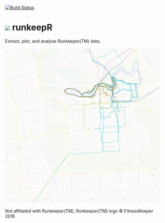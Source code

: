 [![Build Status](https://travis-ci.org/jonocarroll/runkeepR.svg?branch=master)](https://travis-ci.org/jonocarroll/runkeepR)

# <img src="https://d2b4ufapzmnxpw.cloudfront.net/build/13556/static/web/images/rk_app_logo_blue_150x142.png"> runkeepR

Extract, plot, and analyse Runkeeper(TM) data.

<img src="https://github.com/jonocarroll/runkeepR/blob/master/img/2-CITY-all-map.png?raw=true">

Not affiliated with Runkeeper(TM). Runkeeper(TM) logo © FitnessKeeper 2016